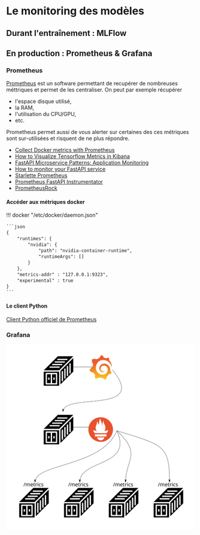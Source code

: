 # Le monitoring des modèles

## Durant l'entraînement : MLFlow

## En production : Prometheus & Grafana

### Prometheus

[Prometheus](https://prometheus.io/) est un software permettant de recupérer de nombreuses méttriques et permet de les centraliser. On peut par exemple récupérer

- l'espace disque utilisé,
- la RAM,
- l'utilisation du CPU/GPU,
- etc.

Prometheus permet aussi de vous alerter sur certaines des ces métriques sont sur-utilisées et risquent de ne plus répondre.

- [Collect Docker metrics with Prometheus](https://docs.docker.com/config/daemon/prometheus/)
- [How to Visualize Tensorflow Metrics in Kibana](https://medium.com/fourthline-tech/how-to-visualize-tensorflow-metrics-in-kibana-761268353ca3)
- [FastAPI Microservice Patterns: Application Monitoring](https://medium.com/swlh/fastapi-microservice-patterns-application-monitoring-49fcb7341d9a)
- [How to monitor your FastAPI service](https://guitton.co/posts/fastapi-monitoring/)
- [Starlette Prometheus](https://github.com/perdy/starlette-prometheus)
- [Prometheus FastAPI Instrumentator](https://github.com/trallnag/prometheus-fastapi-instrumentator)
- [PrometheusRock](https://github.com/kozhushman/prometheusrock)
#### Accéder aux métriques docker

!!! docker "/etc/docker/daemon.json"

    ```json
    {
        "runtimes": {
            "nvidia": {
                "path": "nvidia-container-runtime",
                "runtimeArgs": []
            }
        },
        "metrics-addr" : "127.0.0.1:9323",
        "experimental" : true
    }
    ```

#### Le client Python

[Client Python officiel de Prometheus](https://github.com/prometheus/client_python)

### Grafana

![screen](./images/prometheus_grafana.svg)
